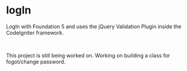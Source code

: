 logIn
=====

<p>LogIn with Foundation 5 and uses the jQuery Validation Plugin inside the CodeIgniter framework.</p><BR>

<p>This project is still being worked on. Working on building a class for fogot/change password.<p>
